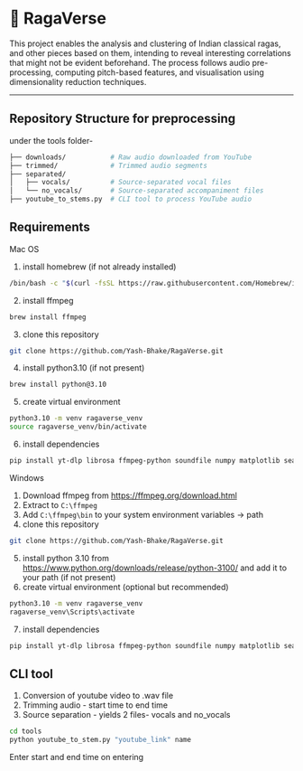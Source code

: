 # 🎵 RagaVerse

This project enables the analysis and clustering of Indian classical ragas, and other pieces based on them, intending to reveal interesting correlations that might not be evident beforehand. The process follows audio pre-processing, computing pitch-based features, and visualisation using dimensionality reduction techniques.

---

##  Repository Structure for preprocessing

under the tools folder- 

```bash
├── downloads/           # Raw audio downloaded from YouTube
├── trimmed/             # Trimmed audio segments
├── separated/
│   ├── vocals/          # Source-separated vocal files
│   └── no_vocals/       # Source-separated accompaniment files
├── youtube_to_stems.py  # CLI tool to process YouTube audio
```

## Requirements

Mac OS

1. install homebrew (if not already installed)

```bash
/bin/bash -c "$(curl -fsSL https://raw.githubusercontent.com/Homebrew/install/HEAD/install.sh)"
```
2. install ffmpeg

```bash
brew install ffmpeg
```
3. clone this repository
```bash
git clone https://github.com/Yash-Bhake/RagaVerse.git
```
4. install python3.10 (if not present)
```bash
brew install python@3.10
```
5. create virtual environment 
```bash
python3.10 -m venv ragaverse_venv
source ragaverse_venv/bin/activate
```
6. install dependencies
```bash 
pip install yt-dlp librosa ffmpeg-python soundfile numpy matplotlib seaborn scikit-learn tqdm openpyxl
```

Windows

1. Download ffmpeg from https://ffmpeg.org/download.html
2. Extract to `C:\ffmpeg`
3. Add `C:\ffmpeg\bin` to your system environment variables -> path
4. clone this repository
```bash
git clone https://github.com/Yash-Bhake/RagaVerse.git
```
5. install python 3.10 from https://www.python.org/downloads/release/python-3100/ and add it to your path (if not present)
6. create virtual environment (optional but recommended)
```bash
python3.10 -m venv ragaverse_venv
ragaverse_venv\Scripts\activate
```
7. install dependencies
```bash 
pip install yt-dlp librosa ffmpeg-python soundfile numpy matplotlib seaborn scikit-learn tqdm openpyxl
```

## CLI tool

1. Conversion of youtube video to .wav file
2. Trimming audio - start time to end time
3. Source separation - yields 2 files- vocals and no_vocals

```bash
cd tools
python youtube_to_stem.py "youtube_link" name
```

Enter start and end time on entering
